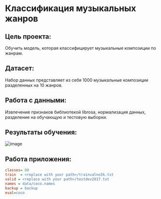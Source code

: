 # Классификация музыкальных жанров

## Цель проекта: 
Обучить модель, которая классифицирует музыкальные композиции по жанрам.

## Датасет:
Набор данных представляет из себя 1000 музыкальные композиции разделенных на 10 жанров.

## Работа с данными:
Извлечение признаков библиотекой librosa, нормализация данных, разделение на обучающую и тестовую выборки.

## Результаты обучения:
![image](https://user-images.githubusercontent.com/64748758/131314684-7b7016d9-943d-4bf4-9307-418aad17469a.png)

## Работа приложения:

```ini
classes= 80
train  = <replace with your path>/trainvalno5k.txt
valid = <replace with your path>/testdev2017.txt
names = data/coco.names
backup = backup
eval=coco
```
